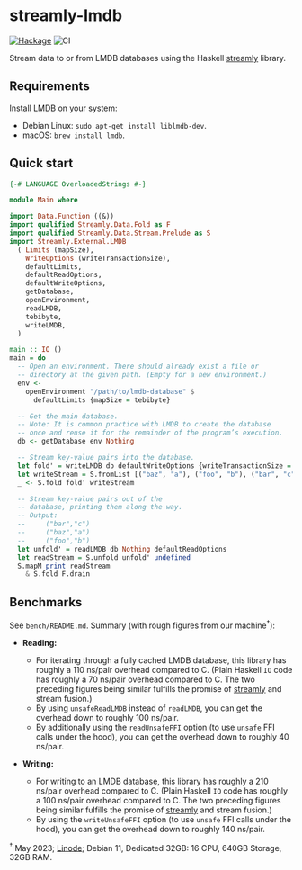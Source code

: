 # streamly-lmdb

[![Hackage](https://img.shields.io/hackage/v/streamly-lmdb.svg?style=flat)](https://hackage.haskell.org/package/streamly-lmdb)
![CI](https://github.com/shlok/streamly-lmdb/workflows/CI/badge.svg?branch=master)

Stream data to or from LMDB databases using the Haskell [streamly](https://hackage.haskell.org/package/streamly) library.

## Requirements

Install LMDB on your system:

* Debian Linux: `sudo apt-get install liblmdb-dev`.
* macOS: `brew install lmdb`.

## Quick start

```haskell
{-# LANGUAGE OverloadedStrings #-}

module Main where

import Data.Function ((&))
import qualified Streamly.Data.Fold as F
import qualified Streamly.Data.Stream.Prelude as S
import Streamly.External.LMDB
  ( Limits (mapSize),
    WriteOptions (writeTransactionSize),
    defaultLimits,
    defaultReadOptions,
    defaultWriteOptions,
    getDatabase,
    openEnvironment,
    readLMDB,
    tebibyte,
    writeLMDB,
  )

main :: IO ()
main = do
  -- Open an environment. There should already exist a file or
  -- directory at the given path. (Empty for a new environment.)
  env <-
    openEnvironment "/path/to/lmdb-database" $
      defaultLimits {mapSize = tebibyte}

  -- Get the main database.
  -- Note: It is common practice with LMDB to create the database
  -- once and reuse it for the remainder of the program’s execution.
  db <- getDatabase env Nothing

  -- Stream key-value pairs into the database.
  let fold' = writeLMDB db defaultWriteOptions {writeTransactionSize = 1}
  let writeStream = S.fromList [("baz", "a"), ("foo", "b"), ("bar", "c")]
  _ <- S.fold fold' writeStream

  -- Stream key-value pairs out of the
  -- database, printing them along the way.
  -- Output:
  --     ("bar","c")
  --     ("baz","a")
  --     ("foo","b")
  let unfold' = readLMDB db Nothing defaultReadOptions
  let readStream = S.unfold unfold' undefined
  S.mapM print readStream
    & S.fold F.drain
```

## Benchmarks

See `bench/README.md`. Summary (with rough figures from our machine<sup>†</sup>):

* **Reading:**
  - For iterating through a fully cached LMDB database, this library has roughly a 110 ns/pair overhead compared to C. (Plain Haskell `IO` code has roughly a 70 ns/pair overhead compared to C. The two preceding figures being similar fulfills the promise of [streamly](https://hackage.haskell.org/package/streamly) and stream fusion.)
  - By using `unsafeReadLMDB` instead of `readLMDB`, you can get the overhead down to roughly 100 ns/pair.
  - By additionally using the `readUnsafeFFI` option (to use `unsafe` FFI calls under the hood), you can get the overhead down to roughly 40 ns/pair.

* **Writing:**
  - For writing to an LMDB database, this library has roughly a 210 ns/pair overhead compared to C. (Plain Haskell `IO` code has roughly a 100 ns/pair overhead compared to C. The two preceding figures being similar fulfills the promise of [streamly](https://hackage.haskell.org/package/streamly) and stream fusion.)
  - By using the `writeUnsafeFFI` option (to use `unsafe` FFI calls under the hood), you can get the overhead down to roughly 140 ns/pair.

<sup>†</sup> May 2023; [Linode](https://linode.com); Debian 11, Dedicated 32GB: 16 CPU, 640GB Storage, 32GB RAM.
